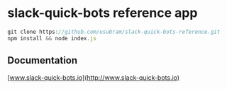 # slack-quick-bots reference app

```javascript
git clone https://github.com/usubram/slack-quick-bots-reference.git
npm install && node index.js
```

## Documentation
[www.slack-quick-bots.io](http://www.slack-quick-bots.io)